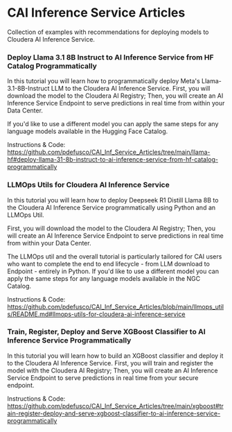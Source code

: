 # CAI Inference Service Articles

Collection of examples with recommendations for deploying models to Cloudera AI Inference Service.

### Deploy Llama 3.1 8B Instruct to AI Inference Service from HF Catalog Programmatically

In this tutorial you will learn how to programmatically deploy Meta's Llama-3.1-8B-Instruct LLM to the Cloudera AI Inference Service. First, you will download the model to the Cloudera AI Registry; Then, you will create an AI Inference Service Endpoint to serve predictions in real time from within your Data Center.

If you'd like to use a different model you can apply the same steps for any language models available in the Hugging Face Catalog.

Instructions & Code: https://github.com/pdefusco/CAI_Inf_Service_Articles/tree/main/llama-hf#deploy-llama-31-8b-instruct-to-ai-inference-service-from-hf-catalog-programmatically

### LLMOps Utils for Cloudera AI Inference Service

In this tutorial you will learn how to deploy Deepseek R1 Distill Llama 8B to the Cloudera AI Inference Service programmatically using Python and an LLMOps Util.

First, you will download the model to the Cloudera AI Registry; Then, you will create an AI Inference Service Endpoint to serve predictions in real time from within your Data Center.

The LLMOps util and the overall tutorial is particularly tailored for CAI users who want to complete the end to end lifecycle - from LLM download to Endpoint - entirely in Python. If you'd like to use a different model you can apply the same steps for any language models available in the NGC Catalog.  

Instructions & Code: https://github.com/pdefusco/CAI_Inf_Service_Articles/blob/main/llmops_utils/README.md#llmops-utils-for-cloudera-ai-inference-service

### Train, Register, Deploy and Serve XGBoost Classifier to AI Inference Service Programmatically

In this tutorial you will learn how to build an XGBoost classifier and deploy it to the Cloudera AI Inference Service. First, you will train and register the model with the Cloudera AI Registry; Then, you will create an AI Inference Service Endpoint to serve predictions in real time from your secure endpoint.

Instructions & Code: https://github.com/pdefusco/CAI_Inf_Service_Articles/tree/main/xgboost#train-register-deploy-and-serve-xgboost-classifier-to-ai-inference-service-programmatically
